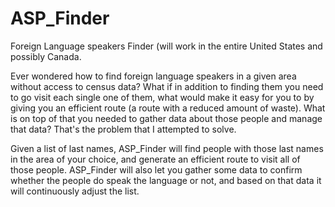 # ASP_Finder
Foreign Language speakers Finder (will work in the entire United States and possibly Canada.

Ever wondered how to find foreign language speakers in a given area without access to census data? What if in addition to
finding them you need to go visit each single one of them, what would make it easy for you to by giving you an efficient route 
(a route with a reduced amount of waste). What is on top of that you needed to gather data about those people and manage that
data? That's the problem that I attempted to solve.


Given a list of last names, ASP_Finder will find people with those last names in the area of your choice, and generate an 
efficient route to visit all of those people. ASP_Finder will also let you gather some data to confirm whether the people do
speak the language or not, and based on that data it will continuously adjust the list.
